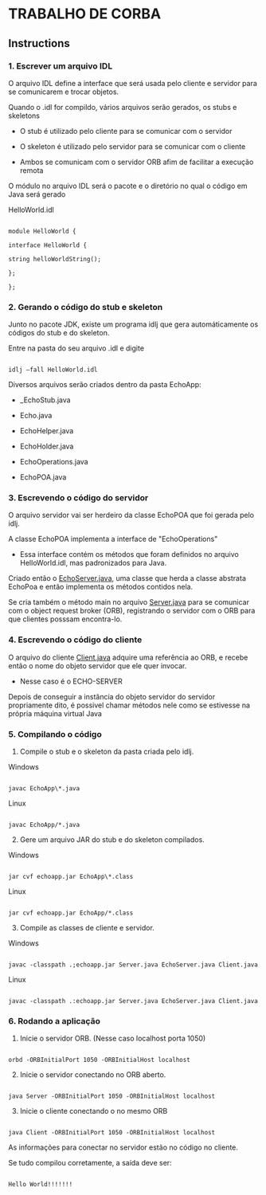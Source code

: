 
# TRABALHO DE CORBA

  

## Instructions

  

### 1. Escrever um arquivo IDL

O arquivo IDL define a interface que será usada pelo cliente e servidor para se comunicarem e trocar objetos.

Quando o .idl for compildo, vários arquivos serão gerados, os stubs e skeletons

* O stub é utilizado pelo cliente para se comunicar com o servidor

* O skeleton é utilizado pelo servidor para se comunicar com o cliente

* Ambos se comunicam com o servidor ORB afim de facilitar a execução remota

  

O módulo no arquivo IDL será o pacote e o diretório no qual o código em Java será gerado

  

HelloWorld.idl

```IDL

module HelloWorld {

interface HelloWorld {

string helloWorldString();

};

};

```

  

### 2. Gerando o código do stub e skeleton

Junto no pacote JDK, existe um programa idlj que gera automáticamente os códigos do stub e do skeleton.

Entre na pasta do seu arquivo .idl e digite

  

```shell

idlj –fall HelloWorld.idl

```

Diversos arquivos serão criados dentro da pasta EchoApp:

* _EchoStub.java

* Echo.java

* EchoHelper.java

* EchoHolder.java

* EchoOperations.java

* EchoPOA.java

  

### 3. Escrevendo o código do servidor

O arquivo servidor vai ser herdeiro da classe EchoPOA que foi gerada pelo idlj.

A classe EchoPOA implementa a interface de "EchoOperations"

* Essa interface contém os métodos que foram definidos no arquivo HelloWorld.idl, mas padronizados para Java.

  
  

Criado então o [EchoServer.java](src/EchoServer.java), uma classe que herda a classe abstrata EchoPoa e então implementa os métodos contidos nela.

  

Se cria também o método main no arquivo [Server.java](src/Server.java) para se comunicar com o object request broker (ORB), registrando o servidor com o ORB para que clientes posssam encontra-lo.

  

### 4. Escrevendo o código do cliente

O arquivo do cliente [Client.java](src/Client.java) adquire uma referência ao ORB, e recebe então o nome do objeto servidor que ele quer invocar.

* Nesse caso é o ECHO-SERVER

  

Depois de conseguir a instância do objeto servidor do servidor propriamente dito, é possivel chamar métodos nele como se estivesse na própria máquina virtual Java

  

### 5. Compilando o código

1. Compile o stub e o skeleton da pasta criada pelo idlj.

  

Windows

```shell

javac EchoApp\*.java

```

Linux

```shell

javac EchoApp/*.java

```

2. Gere um arquivo JAR do stub e do skeleton compilados.

Windows

```shell

jar cvf echoapp.jar EchoApp\*.class

```

Linux

```shell

jar cvf echoapp.jar EchoApp/*.class

```

  

3. Compile as classes de cliente e servidor.

Windows

```shell

javac -classpath .;echoapp.jar Server.java EchoServer.java Client.java

```

Linux

```shell

javac -classpath .:echoapp.jar Server.java EchoServer.java Client.java

```

  

### 6. Rodando a aplicação

1. Inicie o servidor ORB. (Nesse caso localhost porta 1050)

```shell

orbd -ORBInitialPort 1050 -ORBInitialHost localhost

```

2. Inicie o servidor conectando no ORB aberto.

```shell

java Server -ORBInitialPort 1050 -ORBInitialHost localhost

```

  

3. Inicie o cliente conectando o no mesmo ORB

```shell

java Client -ORBInitialPort 1050 -ORBInitialHost localhost

```
As informações para conectar no servidor estão no código no cliente.
  
Se tudo compilou corretamente, a saída deve ser:

```shell

Hello World!!!!!!!

```